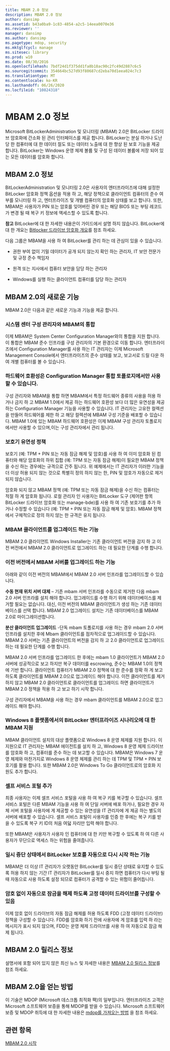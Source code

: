 ```yaml
---
title: MBAM 2.0 정보
description: MBAM 2.0 정보
author: dansimp
ms.assetid: b43a0ba9-1c83-4854-a2c5-14eea0070e36
ms.reviewer: ''
manager: dansimp
ms.author: dansimp
ms.pagetype: mdop, security
ms.mktglfcycl: manage
ms.sitesec: library
ms.prod: w10
ms.date: 08/30/2016
ms.openlocfilehash: 7bdf24d1f375dd1fa8b18ac90c2fc49d2887c6c5
ms.sourcegitcommit: 354664bc527d93f80687cd2eba70d1eea024c7c3
ms.translationtype: MT
ms.contentlocale: ko-KR
ms.lasthandoff: 06/26/2020
ms.locfileid: "10824318"
---
```

# MBAM 2.0 정보


Microsoft BitLockerAdministration 및 모니터링 (MBAM) 2.0은 BitLocker 드라이브 암호화에 간소화 된 관리 인터페이스를 제공 합니다. BitLocker는 분실 하거나 도난당 한 컴퓨터에 대 한 데이터 절도 또는 데이터 노출에 대 한 향상 된 보호 기능을 제공 합니다. BitLocker는 Windows 운영 체제 볼륨 및 구성 된 데이터 볼륨에 저장 되어 있는 모든 데이터를 암호화 합니다.

## MBAM 2.0 정보


BitLockerAdministration 및 모니터링 2.0은 사용자의 엔터프라이즈에 대해 설정한 BitLocker 암호화 정책 옵션을 적용 하 고, 해당 정책으로 클라이언트 컴퓨터의 준수 여부를 모니터링 하 고, 엔터프라이즈 및 개별 컴퓨터의 암호화 상태를 보고 합니다. 또한, MBAM은 사용자가 PIN 또는 암호를 잊어버린 경우 또는 해당 BIOS 또는 부팅 레코드가 변경 될 때 복구 키 정보에 액세스할 수 있도록 합니다.

**참고**  BitLocker에 대 한 자세한 내용은이 가이드에서 설명 하지 않습니다. BitLocker에 대 한 개요는 [Bitlocker 드라이브 암호화 개요](https://go.microsoft.com/fwlink/p/?LinkId=225013)를 참조 하세요.

 

다음 그룹은 MBAM을 사용 하 여 BitLocker를 관리 하는 데 관심이 있을 수 있습니다.

-   권한 부여 없이 기밀 데이터가 공개 되지 않는지 확인 하는 관리자, IT 보안 전문가 및 규정 준수 책임자

-   원격 또는 지사에서 컴퓨터 보안을 담당 하는 관리자

-   Windows를 실행 하는 클라이언트 컴퓨터를 담당 하는 관리자

## <a href="" id="what-s-new-in-mbam-2-0"></a>MBAM 2.0의 새로운 기능


MBAM 2.0은 다음과 같은 새로운 기능과 기능을 제공 합니다.

### 시스템 센터 구성 관리자와 MBAM의 통합

이제 MBAM은 System Center Configuration Manager와의 통합을 지원 합니다. 이 통합은 MBAM 준수 인프라를 구성 관리자의 기본 환경으로 이동 합니다. 엔터프라이즈에서 Configuration Manager를 사용 하는 IT 관리자는 이제 Microsoft Management Console에서 엔터프라이즈의 준수 상태를 보고, 보고서로 드릴 다운 하 여 개별 컴퓨터를 볼 수 있습니다.

### 하드웨어 호환성은 Configuration Manager 통합 토폴로지에서만 사용할 수 있습니다.

구성 관리자와 MBAM을 통합 하면 MBAM에서 특정 하드웨어 종류의 사용을 허용 하거나 금지 하 고 MBAM 1.0에서 제공 하는 하드웨어 호환성 보다 더 많은 유연성을 제공 하는 Configuration Manager 기능을 사용할 수 있습니다. IT 관리자는 고유한 컬렉션을 만들어 하드웨어를 제한 하 고 해당 컬렉션에 MBAM 구성 기준을 배포할 수 있습니다. MBAM 1.0에 있는 MBAM 하드웨어 호환성은 이제 MBAM 구성 관리자 토폴로지에서만 사용할 수 있으며,이는 구성 관리자에서 관리 됩니다.

### 보호기 유연성 정책

보호기 (예: TPM + PIN 또는 자동 잠금 해제 및 암호)를 사용 하 여 이미 암호화 된 컴퓨터와 해당 암호화의 하위 집합 (예: TPM 또는 자동 잠금 해제)이 필요한 MBAM 정책을 수신 하는 경우에는 규격으로 간주 됩니다. 위 예제에서는 IT 관리자가 이러한 기능을 더 이상 허용 되지 않는 것으로 특별히 정의 하지 않는 한, PIN 및 암호가 자동으로 제거 되지 않습니다.

암호화 되지 않고 MBAM 정책 (예: TPM 또는 자동 잠금 해제)을 수신 하는 컴퓨터는 적절 하 게 암호화 됩니다. 로컬 관리자 인 사용자는 BitLocker 도구 (제어판 항목 BitLocker 드라이브 암호화 또는 manage-bde)를 사용 하 여 기존 보호기를 추가 하거나 수정할 수 있습니다 (예: TPM + PIN 또는 자동 잠금 해제 및 암호). MBAM 정책에서 구체적으로 정의 하지 않는 한 규격은 유지 됩니다.

### MBAM 클라이언트를 업그레이드 하는 기능

MBAM 2.0 클라이언트 Windows Installer는 기존 클라이언트 버전을 감지 하 고 이전 버전에서 MBAM 2.0 클라이언트로 업그레이드 하는 데 필요한 단계를 수행 합니다.

### 이전 버전에서 MBAM 서버를 업그레이드 하는 기능

아래와 같이 이전 버전의 MBAM에서 MBAM 2.0 서버 인프라를 업그레이드할 수 있습니다.

**수동 현재 위치 서버 대체** – 기존 mbam 서버 인프라를 수동으로 제거한 다음 mbam 2.0 서버 인프라를 설치 해야 합니다. 업그레이드를 수행 하기 위해 데이터베이스를 제거할 필요는 없습니다. 대신, 이전 버전의 MBAM 클라이언트가 생성 하는 기존 데이터베이스를 선택 합니다. MBAM 2.0 업그레이드 설치는 기존 데이터베이스를 MBAM 2.0로 마이그레이션합니다.

**분산 클라이언트 업그레이드** -단독 mbam 토폴로지를 사용 하는 경우 mbam 2.0 서버 인프라를 설치한 후에 Mbam 클라이언트를 점차적으로 업그레이드할 수 있습니다. MBAM 2.0 서버는 기존 클라이언트의 버전을 감지 하 고 2.0 클라이언트로 업그레이드 하는 데 필요한 단계를 수행 합니다.

MBAM 2.0 서버 인프라를 업그레이드 한 후에는 mbam 1.0 클라이언트가 MBAM 2.0 서버에 성공적으로 보고 하지만 복구 데이터를 escrowing, 준수는 MBAM 1.0의 정책에 기반 합니다. 클라이언트 컴퓨터가 MBAM 2.0 정책에 대 한 준수를 정확 하 게 보고 하도록 클라이언트를 MBAM 2.0으로 업그레이드 해야 합니다. 이전 클라이언트를 제거 하지 않고 MBAM 2.0 클라이언트로 클라이언트를 업그레이드 하면 클라이언트가 MBAM 2.0 정책을 적용 하 고 보고 하기 시작 합니다.

구성 관리자에서 MBAM을 사용 하는 경우 mbam 클라이언트를 MBAM 2.0으로 업그레이드 해야 합니다.

### <a href="" id="mbam-support-for-bitlocker-s-enterprise-scenarios-on-the-windows-8-platform"></a>Windows 8 플랫폼에서의 BitLocker 엔터프라이즈 시나리오에 대 한 MBAM 지원

MBAM 클라이언트 설치의 대상 플랫폼으로 Windows 8 운영 체제를 지원 합니다. 이 지원으로 IT 관리자는 MBAM 에이전트를 설치 하 고, Windows 8 운영 체제 드라이브를 암호화 하 고, 컴퓨터를 준수 하는 데 보고할 수 있습니다. MBAM은 Windows 7 운영 체제와 마찬가지로 Windows 8 운영 체제를 관리 하는 데 TPM 및 TPM + PIN 보호기를 활용 합니다. 또한 MBAM 2.0은 Windows To Go 클라이언트로의 암호화 지원도 추가 합니다.

### 셀프 서비스 포털 추가

최종 사용자는 이제 셀프 서비스 포털을 사용 하 여 복구 키를 복구할 수 있습니다. 셀프 서비스 포털은 다른 MBAM 기능을 사용 하 여 단일 서버에 배포 하거나, 필요한 경우 자체 서버 포털을 사용자에 게 제공할 수 있는 유연성을 IT 관리자에 게 제공 하는 별도의 서버에 배포할 수 있습니다. 셀프 서비스 포털이 사용자를 인증 한 후에는 복구 키를 받을 수 있도록 복구 키 ID의 처음 여덟 자리만 입력 해야 합니다.

또한 MBAM은 사용자가 사용자 인 컴퓨터에 대 한 키만 복구할 수 있도록 하 여 다른 사용자가 무단으로 액세스 하는 위험을 줄여줍니다.

### 일시 중단 상태에서 BitLocker 보호를 자동으로 다시 시작 하는 기능

MBAM은 더 이상 IT 관리자가 오랫동안 BitLocker를 일시 중단 상태로 유지할 수 있도록 허용 하지 않는 기간 IT 관리자가 BitLocker를 일시 중지 하면 컴퓨터가 다시 부팅 될 때 자동으로 사용 하도록 설정 되므로 컴퓨터가 공격할 수 있는 위험이 줄어듭니다.

### 암호 없이 자동으로 잠금을 해제 하도록 고정 데이터 드라이브를 구성할 수 있음

이제 암호 없이 드라이브의 자동 잠금 해제를 허용 하도록 FDD (고정 데이터 드라이브) 정책을 구성할 수 있습니다. FDD를 암호화 하기 전에 사용자에 게 암호를 입력 하 라는 메시지가 표시 되지 않으며, FDD는 운영 체제 드라이브를 사용 하 여 자동으로 잠금 해제 됩니다.

## <a href="" id="---------mbam-2-0-release-notes"></a> MBAM 2.0 릴리스 정보


설명서에 포함 되어 있지 않은 최신 뉴스 및 자세한 내용은 [MBAM 2.0 릴리스 정보](release-notes-for-mbam-20-mbam-2.md)를 참조 하세요.

## MBAM 2.0을 얻는 방법


이 기술은 MDOP (Microsoft 데스크톱 최적화 팩)의 일부입니다. 엔터프라이즈 고객은 Microsoft 소프트웨어 보증을 통해 MDOP를 받을 수 있습니다. Microsoft 소프트웨어 보증 및 MDOP 취득에 대 한 자세한 내용은 [mdop를 가져오는 방법](https://go.microsoft.com/fwlink/p/?LinkId=322049) 을 참조 하세요.

## 관련 항목


[MBAM 2.0 시작](getting-started-with-mbam-20-mbam-2.md)

 

 





